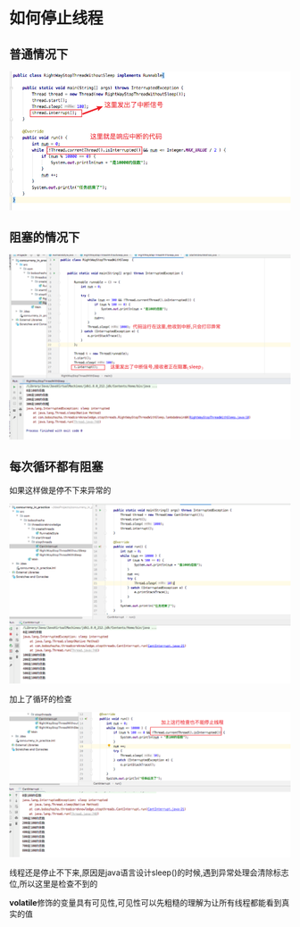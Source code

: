 # 如何停止线程

## 普通情况下

<img src="如何停止线程_images/image-20200227095736219.png" alt="image-20200227095736219" style="zoom:67%;" />

## 阻塞的情况下

<img src="如何停止线程_images/image-20200227104418628.png" alt="image-20200227104418628" style="zoom:67%;" />

## 每次循环都有阻塞

如果这样做是停不下来异常的

<img src="如何停止线程_images/image-20200227105357465.png" alt="image-20200227105357465" style="zoom:67%;" />

加上了循环的检查

<img src="如何停止线程_images/image-20200227110328561.png" alt="image-20200227110328561" style="zoom:50%;" />

线程还是停止不下来,原因是java语言设计sleep()的时候,遇到异常处理会清除标志位,所以这里是检查不到的



**volatile**修饰的变量具有可见性,可见性可以先粗糙的理解为让所有线程都能看到真实的值